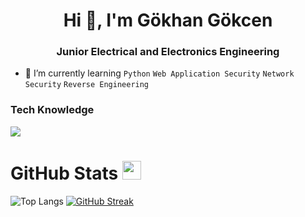 <h1 align="center">Hi 👋, I'm Gökhan Gökcen</h1>
<h3 align="center">Junior Electrical and Electronics Engineering</h3>


- 🌱 I’m currently learning `Python` `Web Application Security` `Network Security` `Reverse Engineering`



### Tech Knowledge
<p align="start">
  <a href="https://www.linkedin.com/in/gokhangokcen/">
    <img src="https://skillicons.dev/icons?i=linux,python,django" />
  </a>
</p>


# GitHub Stats <img src="assets/images/Comet.png" width="30">
![Top Langs](https://github-readme-stats.vercel.app/api/top-langs/?username=gokhangokcen1&theme=dark&hide_border=true&include_all_commits=false&count_private=false&layout=compact)
[![GitHub Streak](https://streak-stats.demolab.com?user=gokhangokcen1&theme=dark&hide_border=true&border_radius=2&locale=tr&date_format=j%20M%5B%20Y%5D&card_width=500)](https://git.io/streak-stats)
